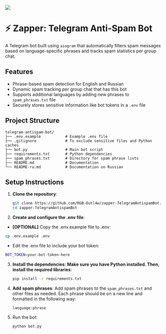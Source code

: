 ![](https://i.imgur.com/zo8TWMr.png)
# ⚡ Zapper: Telegram Anti-Spam Bot

A Telegram bot built using `aiogram` that automatically filters spam messages based on language-specific phrases and tracks spam statistics per group chat.

## Features

- Phrase-based spam detection for English and Russian
- Dynamic spam tracking per group chat that has this bot
- Supports additional languages by adding new phrases to `spam_phrases.txt` file
- Securely stores sensitive information like bot tokens in a `.env` file

## Project Structure
```
telegram-antispam-bot/
├── .env.example           # Example .env file
├── .gitignore             # To exclude sensitive files and Python caches
├── bot.py                 # Main bot script
├── requirements.txt       # Python dependencies
├── spam_phrases.txt       # Directory for spam phrase lists
├── README.md              # Documentation
└── README-ru.md           # Documentation on Russian
```

## Setup Instructions

1. **Clone the repository**:
   ```bash
   git clone https://github.com/RGB-Outl4w/zapper-TelegramAntispamBot.git
   cd zapper-TelegramAntispamBot
   ```

2. **Create and configure the .env file**:

  - **[OPTIONAL]** Copy the .env.example file to .env:
  ```bash
  cp .env.example .env
  ```

  - Edit the .env file to include your bot token:
  ```bash
  BOT_TOKEN=your-bot-token-here
  ```

3. **Install the dependencies: Make sure you have Python installed. Then, install the required libraries**:
   ```bash
   pip install -r requirements.txt
   ```
   
4. **Add spam phrases**: Add spam phrases to the `spam_phrases.txt` and other files as needed. Each phrase should be on a new line and formatted in the following way:
   ```
   language:phrase
   ```

5. Run the bot:
   ```bash
   python bot.py
   ```
